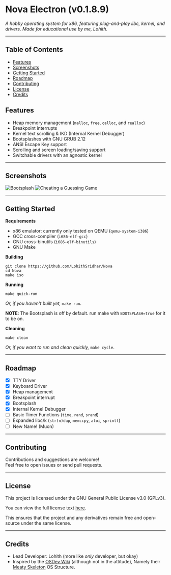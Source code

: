 # Nova Electron (v0.1.8.9)

_A hobby operating system for x86, featuring plug-and-play libc, kernel, and drivers. Made for educational use by me, Lohith._

---

## Table of Contents

- [Features](#features)
- [Screenshots](#screenshots)
- [Getting Started](#getting-started)
- [Roadmap](#roadmap)
- [Contributing](#contributing)
- [License](#license)
- [Credits](#credits)

## Features

- Heap memory management (`malloc`, `free`, `calloc`, and `realloc`)
- Breakpoint interrupts
- Kernel text scrolling & IKD (Internal Kernel Debugger)
- Bootsplashes with GNU GRUB 2.12
- ANSI Escape Key support
- Scrolling and screen loading/saving support
- Switchable drivers with an agnostic kernel

---

## Screenshots

![Bootsplash](.github/images/bootsplash.png)
![Cheating a Guessing Game](.github/images/usage.gif)

---

## Getting Started

**Requirements**
- x86 emulator: currently only tested on QEMU (`qemu-system-i386`)
- GCC cross-compiler (`i686-elf-gcc`)
- GNU cross-binutils (`i686-elf-binutils`)
- GNU Make

**Building**

```
git clone https://github.com/LohithSridhar/Nova
cd Nova
make iso
```

**Running**
```
make quick-run
```
_Or, if you haven't built yet,_ `make run`.

**NOTE**: The Bootsplash is off by default. run make with `BOOTSPLASH=true` for it to be on.

**Cleaning**
```
make clean
```
_Or, if you want to run and clean quickly,_ `make cycle`.

---

## Roadmap

- [x] TTY Driver
- [x] Keyboard Driver
- [x] Heap management
- [x] Breakpoint interrupt
- [x] Bootsplash
- [x] Internal Kernel Debugger
- [ ] Basic Timer Functions (`time`, `rand`, `srand`)
- [ ] Expanded libc/k (`str(n)dup`, `memccpy`, `atoi`, `sprintf`)
- [ ] New Name! (Muon)

---

## Contributing

Contributions and suggestions are welcome!  
Feel free to open issues or send pull requests.

---

## License

This project is licensed under the GNU General Public License v3.0 (GPLv3).

You can view the full license text [here](LICENSE).

This ensures that the project and any derivatives remain free and open-source under the same license.

---

## Credits

- Lead Developer: Lohith (more like _only_ developer, but okay)
- Inspired by the [OSDev Wiki](https://wiki.osdev.org/Main_Page) (although not in the attitude), Namely their [Meaty Skeleton](https://wiki.osdev.org/Meaty_Skeleton) OS Structure.